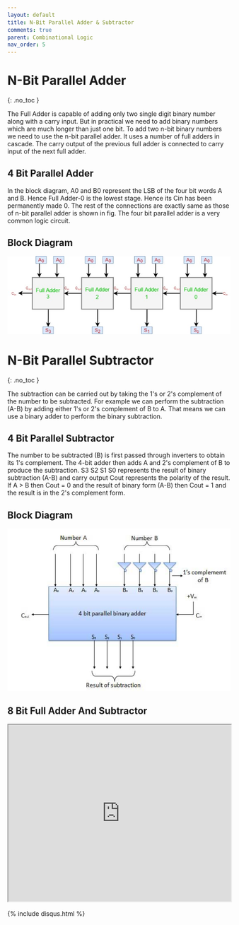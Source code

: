 ```yaml
---
layout: default
title: N-Bit Parallel Adder & Subtractor
comments: true
parent: Combinational Logic
nav_order: 5
---
```



# N-Bit Parallel Adder
{: .no_toc }

The Full Adder is capable of adding only two single digit binary number along with a carry input. 
But in practical we need to add binary numbers which are much longer than just one bit. To add two n-bit binary numbers we need to use the n-bit parallel adder. 
It uses a number of full adders in cascade. 
The carry output of the previous full adder is connected to carry input of the next full adder.

## 4 Bit Parallel Adder
In the block diagram, A0 and B0 represent the LSB of the four bit words A and B. 
Hence Full Adder-0 is the lowest stage. 
Hence its Cin has been permanently made 0. 
The rest of the connections are exactly same as those of n-bit parallel adder is shown in fig. The four bit parallel adder is a very common logic circuit.

## Block Diagram

<div style="text-align:center"><img src="../../assets/images/fourbitadder_blockdiagram.jpg" /></div>


# N-Bit Parallel Subtractor
{: .no_toc }

The subtraction can be carried out by taking the 1's or 2's complement of the number to be subtracted. 
For example we can perform the subtraction (A-B) by adding either 1's or 2's complement of B to A. 
That means we can use a binary adder to perform the binary subtraction.


## 4 Bit Parallel Subtractor
The number to be subtracted (B) is first passed through inverters to obtain its 1's complement. 
The 4-bit adder then adds A and 2's complement of B to produce the subtraction. 
S3 S2 S1 S0 represents the result of binary subtraction (A-B) and carry output Cout represents the polarity of the result. 
If A > B then Cout = 0 and the result of binary form (A-B) then Cout = 1 and the result is in the 2's complement form.


## Block Diagram

<div style="text-align:center"><img src="../../assets/images/fourbitsubstractor_blockdiagram.jpg" /></div>


## 8 Bit Full Adder And Subtractor   
<iframe width="100%" height="400px" src="https://circuitverse.org/simulator/embed/2018" id="projectPreview" scrolling="no" webkitAllowFullScreen mozAllowFullScreen allowFullScreen> </iframe>

{% include disqus.html %}
